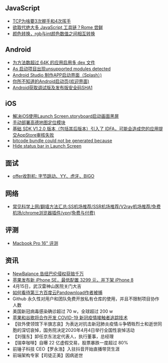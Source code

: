 ## JavaScript

- [TCP为啥要3次握手和4次挥手](https://mp.weixin.qq.com/s/2K_ZscEgoAIRrze03Bik6A)
- [欲取代绝大多 JavaScript 工具链？Rome 尝鲜](https://mp.weixin.qq.com/s/2K_ZscEgoAIRrze03Bik6A)
- [颜色转换，rgb与int颜色数值之间相互转换](https://blog.csdn.net/qq_40302859/article/details/81906654)

## Android

- [为方法数超过 64K 的应用启用多 dex 文件](https://developer.android.com/studio/build/multidex)
- [As 启动项目出现unsupported modules detected](https://blog.csdn.net/qq_30552993/article/details/83383095)
- [Android Studio 制作APP启动界面（Splash）)](https://blog.csdn.net/qq_39732867/article/details/86512712)
- [你所不知道的Android启动页(欢迎界面)](https://www.jianshu.com/p/33a798ac3298)
- [Android获取调试版及发布版安全码SHA1](https://www.jianshu.com/p/dcfca6041154)

## iOS

- [解决iOS使用Launch Screen.storyboard启动画面黑屏](https://www.jianshu.com/p/d2b0f20e2e96)
- [手动部署高德地图定位模块](https://lbs.amap.com/api/ios-location-sdk/guide/create-project/manual-configuration)
- [基础 SDK V1.2.0 版本（包括其后版本）引入了 IDFA，可能会造成您的应用提交AppStore审核失败](https://lbs.amap.com/api/ios-location-sdk/guide/create-project/idfa-guide/)
- [bitcode bundle could not be generated because](https://www.jianshu.com/p/f6172830f2d9)
- [Hide status bar in Launch Screen](https://stackoverflow.com/questions/48718697/hide-status-bar-in-launch-screen/48740344)

## 面试

- [offer收割机: 字节跳动、YY、虎牙、BIGO](https://mp.weixin.qq.com/s/VgmQxrXZR0DWU71vh83ceg)

## 网络

- [常见科学上网/翻墙方法汇总:SS机场推荐/SSR机场推荐/V2ray机场推荐/免费机场/chrome浏览器插件/vpn(免费与付费)](https://medium.com/@kldxjh/%E5%B8%B8%E8%A7%81%E7%A7%91%E5%AD%A6%E4%B8%8A%E7%BD%91-%E7%BF%BB%E5%A2%99%E6%96%B9%E6%B3%95%E6%B1%87%E6%80%BB-ss%E6%9C%BA%E5%9C%BA%E6%8E%A8%E8%8D%90-ssr%E6%9C%BA%E5%9C%BA%E6%8E%A8%E8%8D%90-v2ray%E6%9C%BA%E5%9C%BA%E6%8E%A8%E8%8D%90-%E5%85%8D%E8%B4%B9%E6%9C%BA%E5%9C%BA-chrome%E6%B5%8F%E8%A7%88%E5%99%A8%E6%8F%92%E4%BB%B6-vpn-%E5%85%8D%E8%B4%B9%E4%B8%8E%E4%BB%98%E8%B4%B9-2dbfe9c8010b)

## 评测

- [Macbook Pro 16" 评测](https://rebornix.com/work/2019/12/31/rmbp16/)

## 资讯

- [NewBalance 告纽巴伦侵权获赔千万](https://weibointl.api.weibo.cn/share/140128633.html?weibo_id=4494393236643730)
- [苹果发布新 iPhone SE，最低配置 3299 元，并下架 iPhone 8](https://www.apple.com.cn/iphone-se/)
- 4月15日，武汉雷神山医院关门大吉
- [如何看待第三方百度云Pandownload作者被捕](https://www.zhihu.com/question/388027206)
- Github 永久性对用户和团队免费开放私有仓库的使用，并且不限制项目协作人数
- 美国新冠病毒感染确诊超过 70 w，全球超过 200 w
- [苹果和谷歌将合作开发 COVID-19 新冠疫情接触者追踪技术](https://weibointl.api.weibo.cn/share/138856918.html?weibo_id=4492342331649431)
- 【驻外使领馆下半旗志哀】为表达对抗击新冠肺炎疫情斗争牺牲烈士和逝世同胞的深切哀悼，国务院决定2020年4月4日举行全国性哀悼活动
- 【刘强东】卸任京东法定代表人，执行董事，总经理
- 【瑞幸咖啡】自曝 22 亿虚假交易，股票暴跌一度超过 80%
- 前锤子科技 CEO【罗永浩】入驻抖音开始直播带货生涯
- 前端架构专家【司徒正美】因病逝世
